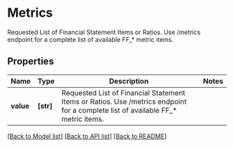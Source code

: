 # Metrics

Requested List of Financial Statement Items or Ratios. Use /metrics endpoint for a complete list of available FF_* metric items. 

## Properties
Name | Type | Description | Notes
------------ | ------------- | ------------- | -------------
**value** | **[str]** | Requested List of Financial Statement Items or Ratios. Use /metrics endpoint for a complete list of available FF_* metric items.  | 

[[Back to Model list]](../README.md#documentation-for-models) [[Back to API list]](../README.md#documentation-for-api-endpoints) [[Back to README]](../README.md)


